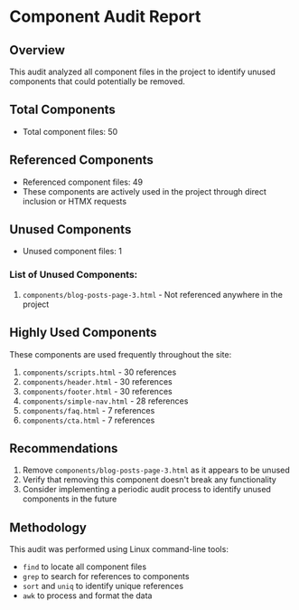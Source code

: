 # Component Audit Report

## Overview
This audit analyzed all component files in the project to identify unused components that could potentially be removed.

## Total Components
- Total component files: 50

## Referenced Components
- Referenced component files: 49
- These components are actively used in the project through direct inclusion or HTMX requests

## Unused Components
- Unused component files: 1

### List of Unused Components:
1. `components/blog-posts-page-3.html` - Not referenced anywhere in the project

## Highly Used Components
These components are used frequently throughout the site:

1. `components/scripts.html` - 30 references
2. `components/header.html` - 30 references
3. `components/footer.html` - 30 references
4. `components/simple-nav.html` - 28 references
5. `components/faq.html` - 7 references
6. `components/cta.html` - 7 references

## Recommendations
1. Remove `components/blog-posts-page-3.html` as it appears to be unused
2. Verify that removing this component doesn't break any functionality
3. Consider implementing a periodic audit process to identify unused components in the future

## Methodology
This audit was performed using Linux command-line tools:
- `find` to locate all component files
- `grep` to search for references to components
- `sort` and `uniq` to identify unique references
- `awk` to process and format the data